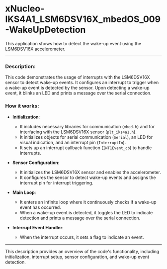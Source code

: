 # xNucleo-IKS4A1_LSM6DSV16X_mbedOS_009-WakeUpDetection

This application shows how to detect the wake-up event using the LSM6DSV16X accelerometer.

---
### Description:

This code demonstrates the usage of interrupts with the LSM6DSV16X sensor to detect wake-up events. It configures an interrupt to trigger when a wake-up event is detected by the sensor. Upon detecting a wake-up event, it blinks an LED and prints a message over the serial connection.

### How it works:

- **Initialization**: 
  - It includes necessary libraries for communication (`mbed.h`) and for interfacing with the LSM6DSV16X sensor (`plt_iks4a1.h`).
  - It initializes objects for serial communication (`Serial`), an LED for visual indication, and an interrupt pin (`InterruptIn`).
  - It sets up an interrupt callback function (`INT1Event_cb`) to handle interrupts.

- **Sensor Configuration**: 
  - It initializes the LSM6DSV16X sensor and enables the accelerometer.
  - It configures the sensor to detect wake-up events and assigns the interrupt pin for interrupt triggering.

- **Main Loop**:
  - It enters an infinite loop where it continuously checks if a wake-up event has occurred.
  - When a wake-up event is detected, it toggles the LED to indicate detection and prints a message over the serial connection.

- **Interrupt Event Handler**:
  - When the interrupt occurs, it sets a flag to indicate an event.

---

This description provides an overview of the code's functionality, including initialization, interrupt setup, sensor configuration, and wake-up event detection.